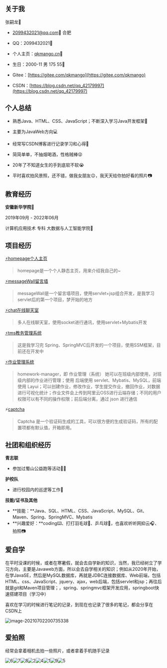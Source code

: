 ## 关于我

张嗣龙👦

- 2099432021@qq.com📧 合肥

- QQ：2099432021💬

- 个人主页：[qkmango.cn](qkmango.cn)🔗

- 生日：2000-11 男 175 55🎂

- Gitee：[https://gitee.com/qkmango](https://gitee.com/qkmango)
- CSDN：[https://blog.csdn.net/qq_42179997](https://blog.csdn.net/qq_42179997)

## 个人总结

- 熟悉Java、HTML、CSS、JavaScript；不断深入学习Java开发框架💾

- 主要为JavaWeb方向💻
- 经常写CSDN博客进行记录学习和心得📝
- 简简单单，不抽烟喝酒，性格贼棒😜
- 20年了不知道女生的手到底软不软😭
- 平时喜欢拍风景照，还不错，做我女朋友😉，我天天给你拍好看的照片📷

## 教育经历

**安徽新华学院**🏣

2019年09月 - 2022年06月

计算机应用技术 专科 大数据与人工智能学院🏫

## **项目经历**

[⚡homepage个人主页](https://gitee.com/qkmango/homepage)

> homepage是一个个人静态主页，用来介绍我自己的~

[⚡messageWall留言墙](https://gitee.com/qkmango/message_wall)

> messageWall是一个留言墙项目，使用servlet+jsp组合开发，是我学习servlet后的第一个项目，梦开始的地方

[⚡chat在线聊天室](https://gitee.com/qkmango/chat)

> 多人在线聊天室，使用socket进行通讯，使用servlet+Mybatis开发

[⚡tms教务管理系统](https://gitee.com/qkmango/tms)

> 这是我学习完 Spring、SpringMVC后开发的一个项目，使用SSM框架，目前还在开发中

[⚡作业管理系统](https://gitee.com/qkmango/homework-manager)

> homework-manager，即 作业管理（系统） 她可以在班级内部使用，对班级内部的作业进行管理；使用 后端使用 servlet、Mybatis、MySQL，前端使用 Layui；可以创建作业，修改作业，学生提交作业，撤回作业，对数据进行可视化统计；作业文件会上传到阿里云OSS进行云端存储；不同的用户权限可以有不同的操作权限；前后端分离，通过 json 进行通信

⚡[captcha](https://gitee.com/qkmango/captcha)

> Captcha 是一个验证码生成的工具，可以很方便的生成验证码，所有的配置项都有默认值，开箱即用。

## **社团和组织经历**

**青志联**

- 参加过蜀山公益跑等活动🏃‍♂️

**护校队**

- 进行校园内的巡逻等工作🚓

**技能/证书及其他**

- **技能：**Java、SQL、HTML、CSS、JavaScript、MySQL、Git、Maven、Spring、SpringMVC、Mybatis
- **兴趣爱好：**coding⌨️、打打羽毛球🎾、乒乓球🏓，也喜欢听听网抑云🎧、拍照📷



## 爱自学

在平时没课的时候，或者在寒暑假，就会去自学新的知识，当然，我已经树立了学习方向，主要是Javaweb方面，所以会去自学相关的知识；例如从2020年开始，在学JavaSE，然后是MySQL数据库，再就是JDBC连接数据库、Web前端，包括HTML、css、JavaScript、jquery、ajax，web后端，包括servlet和jsp；再往后就是git和Maven项目管理；，spring、springmvc框架开发应用，springboot快速搭建项目（学习中）

喜欢在学习的时候进行笔记的记录，到现在也记录了很多的笔记，都会分享在CSDN上

![image-20210702200735338](aboutme\image-20210702200735338.png)



## 爱拍照

经常会拿着相机去拍一些照片，或者拿着手机随手记录

![6](aboutme\6.png)![7](aboutme\7.jpg)![8](aboutme\8.jpg)![2](aboutme\2.jpg)![4](aboutme\4.png)![1](aboutme\1.jpg)![9](aboutme\9.JPG)![5](aboutme\5.png)
